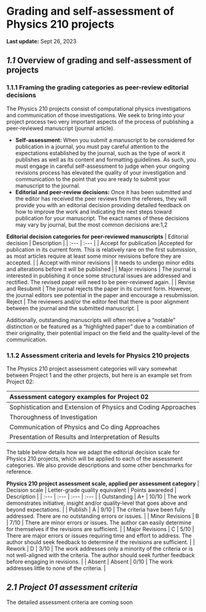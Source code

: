 # Grading and self-assessment of Physics 210 projects
**Last update:** Sept 26, 2023

## *1.1* Overview of grading and self-assessment of projects

### 1.1.1 Framing the grading categories as peer-review editorial decisions
The Physics 210 projects consist of computational physics investigations and communication of those investigations. We seek to bring into your project process two very important aspects of the process of publishing a peer-reviewed manuscript (journal article).

* **Self-assessment:** When you submit a manuscript to be considered for publication in a journal, you must pay careful attention to the expectations established by the journal, such as the type of work it publishes as well as its content and formatting guidelines. As such, you must engage in careful self-assessment to judge when your ongoing revisions process has elevated the quality of your investigation and communication to the point that you are ready to submit your manuscript to the journal. 
* **Editorial and peer-review decisions:** Once it has been submitted and the editor has received the peer reviews from the referees, they will provide you with an editorial decision providing detailed feedback on how to improve the work and indicating the next steps toward publication for your manuscript. The exact names of these decisions may vary by journal, but the most common decisions are:1,2

**Editorial decision categories for peer-reviewed manuscripts**
| Editorial decision | Description |
| :--- | :--- |
| Accept for publication |Accepted for publication in its current form. This is relatively rare on the first submission, as most articles require at least some minor revisions before they are accepted. |
| Accept with minor revisions | It needs to undergo minor edits and alterations before it will be published |
| Major revisions | The journal is interested in publishing it once some structural issues are addressed and rectified. The revised paper will need to be peer-reviewed again. |
| Revise and Resubmit | The journal rejects the paper in its current form. However, the journal editors see potential in the paper and encourage a resubmission.
Reject  | The reviewers and/or the editor feel that there is poor alignment between the journal and the submitted manuscript. |

Additionally, outstanding manuscripts will often receive a “notable” distinction or be featured as a “highlighted paper” due to a combination of their originality, their potential impact on the field and the quality-level of the communication.

### 1.1.2 Assessment criteria and levels for Physics 210 projects

The Physics 210 project assessment categories will vary somewhat between Project 1 and the other projects, but here is an example set from Project 02:

| Assessment category examples for Project 02 |
| :--- |
| Sophistication and Extension of Physics and Coding Approaches |
| Thoroughness of Investigation |
| Communication of Physics and Co ding Approaches |
| Presentation of Results and Interpretation of Results |

The table below details how we adapt the editorial decision scale for Physics 210 projects, which will be applied to each of the assessment categories. We also provide descriptions and some other benchmarks for reference.

**Physics 210 project assessment scale, applied per assessment category**
| Decision scale | Letter-grade quality equivalent | Points awareded | Description |
| :--- | :--- | :--- | :--- |
| Outstanding | A+ | 10/10 | The work demonstrates initiative, insight and/or quality-level that goes above and beyond expectations. |
| Publish | A | 9/10 | The criteria have been fully addressed. There are no outstanding errors or issues. |
| Minor Revisions | B | 7/10 | There are minor errors or issues. The author can easily determine for themselves if the revisions are sufficient. |
| Major Revisions | C | 5/10 | There are major errors or issues requiring time and effort to address. The author should seek feedback to determine if the revisions are sufficient. |
| Rework | D | 3/10 | The work addresses only a minority of the criteria or is not well-aligned with the criteria. The author should seek further feedback before engaging in revisions. |
| Absent | Absent | 0/10 | The work addresses little to none of the criteria. |



## *2.1 Project 01 assessment criteria*

The detailed assessment criteria are coming soon
